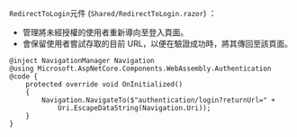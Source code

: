 `RedirectToLogin`元件 (`Shared/RedirectToLogin.razor`) ：

* 管理將未經授權的使用者重新導向至登入頁面。
* 會保留使用者嘗試存取的目前 URL，以便在驗證成功時，將其傳回至該頁面。

```razor
@inject NavigationManager Navigation
@using Microsoft.AspNetCore.Components.WebAssembly.Authentication
@code {
    protected override void OnInitialized()
    {
        Navigation.NavigateTo($"authentication/login?returnUrl=" +
            Uri.EscapeDataString(Navigation.Uri));
    }
}
```
